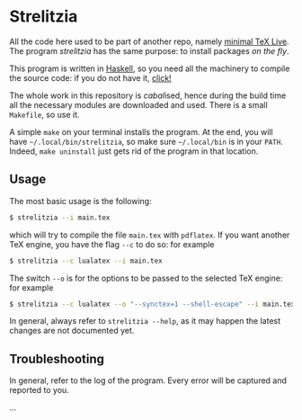 # Strelitzia

All the code here used to be part of another repo, namely [minimal TeX Live](https://github.com/indrjo/minimal-texlive-installer.git). The program *strelitzia* has the same purpose: to install packages *on the fly*.

This program is written in [Haskell](https://www.haskell.org/), so you need all the machinery to compile the source code: if you do not have it, [click!](https://www.haskell.org/ghcup/)

The whole work in this repository is *cabal*ised, hence during the build time all the necessary modules are downloaded and used. There is a small `Makefile`, so use it.

A simple `make` on your terminal installs the program. At the end, you will have `~/.local/bin/strelitzia`, so make sure `~/.local/bin` is in your `PATH`. Indeed, `make uninstall` just gets rid of the program in that location.


## Usage

The most basic usage is the following:

```sh
$ strelitzia --i main.tex
```

which will try to compile the file `main.tex` with `pdflatex`. If you want another TeX engine, you have the flag `--c` to do so: for example

```sh
$ strelitzia --c lualatex --i main.tex
```

The switch `--o` is for the options to be passed to the selected TeX engine: for example

```sh
$ strelitzia --c lualatex --o "--synctex=1 --shell-escape" --i main.tex
```

In general, always refer to `strelitzia --help`, as it may happen the latest changes are not documented yet.


## Troubleshooting

In general, refer to the log of the program. Every error will be captured and reported to you.

...
